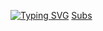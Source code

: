 <a href="https://git.io/typing-svg"><img src="https://readme-typing-svg.demolab.com?font=Fira+Code&pause=1000&color=F70000&width=435&lines=This+web+is+made+by+zeerix;Subs2+zerix" alt="Typing SVG" /></a>
<a target="_blank" href="https://www.youtube.com/@ze3rix">Subs</a>
